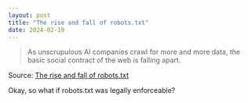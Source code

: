 ```yaml
---
layout: post
title: "The rise and fall of robots.txt"
date: 2024-02-19
---
```


> As unscrupulous AI companies crawl for more and more data, the basic
social contract of the web is falling apart.

Source: [The rise and fall of robots.txt](
https://www.theverge.com/24067997/robots-txt-ai-text-file-web-crawlers-spiders
)

Okay, so what if robots.txt was legally enforceable?

